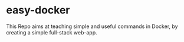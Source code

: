 # easy-docker
This Repo aims at teaching simple and useful commands in Docker, by creating a simple full-stack web-app.
